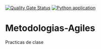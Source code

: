 [![Quality Gate Status](https://sonarcloud.io/api/project_badges/measure?project=morakopech_TPI-Metodologias-Agiles&metric=alert_status)](https://sonarcloud.io/summary/new_code?id=morakopech_TPI-Metodologias-Agiles)
[![Python application](https://github.com/morakopech/TPI-Metodologias-Agiles/actions/workflows/python-app.yml/badge.svg)](https://github.com/morakopech/TPI-Metodologias-Agiles/actions/workflows/python-app.yml)
# Metodologias-Agiles
Practicas de clase

